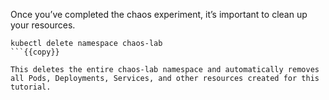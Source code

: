 
Once you’ve completed the chaos experiment, it’s important to clean up your resources.

```
kubectl delete namespace chaos-lab
```{{copy}}

This deletes the entire chaos-lab namespace and automatically removes all Pods, Deployments, Services, and other resources created for this tutorial.